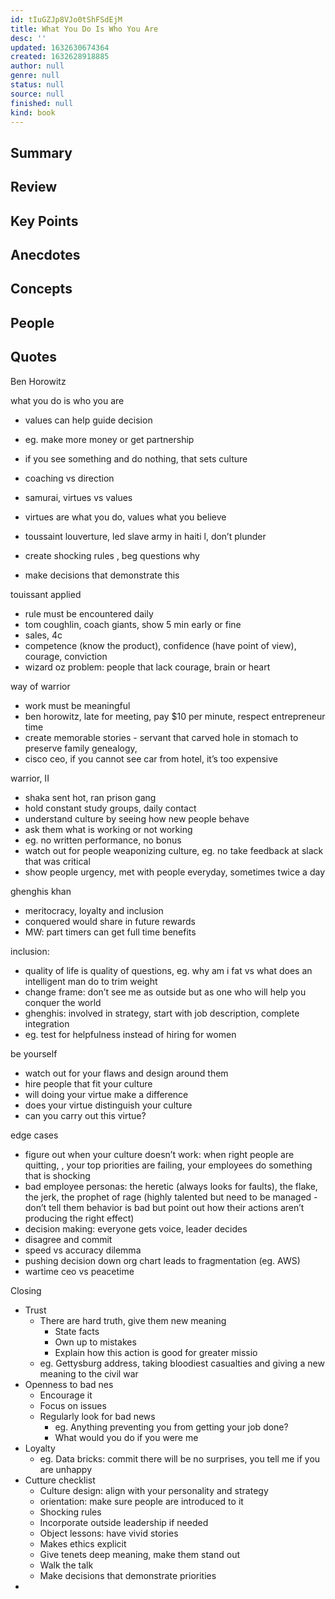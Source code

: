 ```yaml
---
id: tIuGZJp8VJo0tShFSdEjM
title: What You Do Is Who You Are
desc: ''
updated: 1632630674364
created: 1632628918885
author: null
genre: null
status: null
source: null
finished: null
kind: book
---
```


## Summary

## Review

## Key Points

## Anecdotes

## Concepts

## People

## Quotes

Ben Horowitz

what you do is who you are

- values can help guide decision 
- eg. make more money or get partnership 
- if you see something and do nothing, that sets culture
- coaching vs direction 

- samurai, virtues vs values
- virtues are what you do, values what you believe 

- toussaint louverture, led slave army in haiti l, don’t plunder 
- create shocking rules , beg questions why
- make decisions that demonstrate this 

touissant applied
- rule must be encountered daily 
- tom coughlin, coach giants, show 5 min early or fine
- sales, 4c
- competence (know the product), confidence (have point of view), courage, conviction 
- wizard oz problem: people that lack courage, brain or heart

way of warrior
- work must be meaningful
- ben horowitz, late for meeting, pay $10 per minute, respect entrepreneur time
- create memorable stories - servant that carved hole in stomach to preserve family genealogy, 
- cisco ceo, if you cannot see car from hotel, it’s too expensive

warrior, II
- shaka sent hot, ran prison gang
- hold constant study groups, daily contact 
- understand culture by seeing how new people behave
- ask them what is working or not working 
- eg. no written performance, no bonus
- watch out for people weaponizing culture, eg. no take feedback at slack that was critical
- show people urgency, met with people everyday, sometimes twice a day

ghenghis khan
- meritocracy, loyalty and inclusion
- conquered would share in future rewards 
- MW: part timers can get full time benefits

inclusion:
- quality of life is quality of questions, eg. why am i fat vs what does an intelligent man do to trim weight
- change frame: don’t see me as outside but as one who will help you conquer the world
- ghenghis: involved in strategy, start with job description, complete integration
- eg. test for helpfulness instead of hiring for women

be yourself
- watch out for your flaws and design around them
- hire people that fit your culture
- will doing your virtue make a difference
- does your virtue distinguish your culture
- can you carry out this virtue?

edge cases
- figure out when your culture doesn’t work: when right people are quitting, , your top priorities are failing, your employees do something that is shocking
- bad employee personas: the heretic (always looks for faults), the flake,  the jerk, the prophet of rage (highly talented but need to be managed - don’t tell them behavior is bad but point out how their actions aren’t producing the right effect)
- decision making: everyone gets voice, leader decides
- disagree and commit
- speed vs accuracy dilemma
- pushing decision down org chart leads to fragmentation (eg. AWS)
- wartime ceo vs peacetime

Closing
- Trust
    - There are hard truth, give them new meaning
        - State facts
        - Own up to mistakes
        - Explain how this action is good for greater missio
    - eg. Gettysburg address, taking bloodiest casualties and giving a new meaning to the civil war
- Openness to bad nes
    - Encourage it 
    - Focus on issues
    - Regularly look for bad news
        - eg. Anything preventing you from getting your job done?
        - What would you do if you were me
- Loyalty
    - eg. Data bricks: commit there will be no surprises, you tell me if you are unhappy
- Cutture checklist
    - Culture design: align with your personality and strategy
    - orientation: make sure people are introduced to it
    - Shocking rules
    - Incorporate outside leadership if needed
    - Object lessons: have vivid stories
    - Makes ethics explicit
    - Give tenets deep meaning, make them stand out
    - Walk the talk
    - Make decisions that demonstrate priorities
- 

